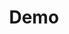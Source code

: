 ---
layout: bojekylls/header-body-footer/posts
permalink: /demo/
title: Demo
include-seo: false
show-page-loading-overlay: true
pagination:
  enabled: true
  collection: demo
  sort_field: 'date'
  sort_reverse: true
sitemap: false
masonry-grids: true
---